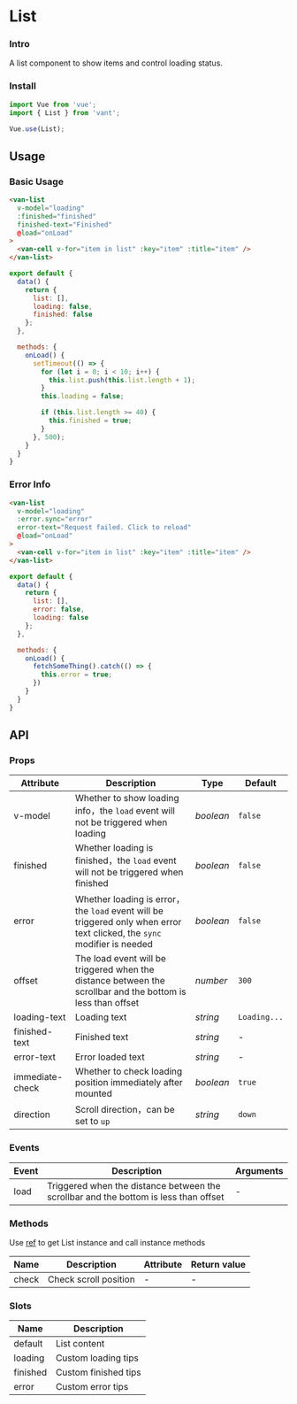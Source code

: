 # List

### Intro

A list component to show items and control loading status.

### Install

```js
import Vue from 'vue';
import { List } from 'vant';

Vue.use(List);
```

## Usage

### Basic Usage

```html
<van-list
  v-model="loading"
  :finished="finished"
  finished-text="Finished"
  @load="onLoad"
>
  <van-cell v-for="item in list" :key="item" :title="item" />
</van-list>
```

```js
export default {
  data() {
    return {
      list: [],
      loading: false,
      finished: false
    };
  },

  methods: {
    onLoad() {
      setTimeout(() => {
        for (let i = 0; i < 10; i++) {
          this.list.push(this.list.length + 1);
        }
        this.loading = false;

        if (this.list.length >= 40) {
          this.finished = true;
        }
      }, 500);
    }
  }
}
```

### Error Info

```html
<van-list
  v-model="loading"
  :error.sync="error"
  error-text="Request failed. Click to reload"
  @load="onLoad"
>
  <van-cell v-for="item in list" :key="item" :title="item" />
</van-list>
```

```js
export default {
  data() {
    return {
      list: [],
      error: false,
      loading: false
    };
  },

  methods: {
    onLoad() {
      fetchSomeThing().catch(() => {
        this.error = true;
      })
    }
  }
}
```

## API

### Props

| Attribute | Description | Type | Default |
|------|------|------|------|
| v-model | Whether to show loading info，the `load` event will not be triggered when loading | *boolean* | `false` |
| finished | Whether loading is finished，the `load` event will not be triggered when finished | *boolean* | `false` |
| error | Whether loading is error，the `load` event will be triggered only when error text clicked, the `sync` modifier is needed | *boolean* | `false` |
| offset | The load event will be triggered when the distance between the scrollbar and the bottom is less than offset | *number* | `300` |
| loading-text | Loading text | *string* | `Loading...` |
| finished-text | Finished text | *string* | - |
| error-text | Error loaded text | *string* | - |
| immediate-check | Whether to check loading position immediately after mounted | *boolean* | `true` |
| direction | Scroll direction，can be set to `up` | *string* | `down` |

### Events

| Event | Description | Arguments |
|------|------|------|
| load | Triggered when the distance between the scrollbar and the bottom is less than offset | - |

### Methods

Use [ref](https://vuejs.org/v2/api/#ref) to get List instance and call instance methods

| Name | Description | Attribute | Return value |
|------|------|------|------|
| check | Check scroll position | - | - |

### Slots

| Name | Description |
|------|------|
| default | List content |
| loading | Custom loading tips |
| finished | Custom finished tips |
| error | Custom error tips |
